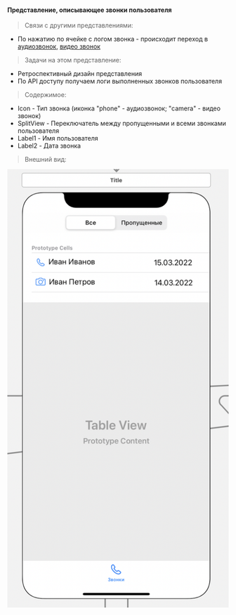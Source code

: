 #### Представление, описывающее звонки пользователя

> Связи с другими представлениями:
* По нажатию по ячейке с логом звонка - происходит переход в [аудиозвонок](audio.md), [видео звонок](video.md)

> Задачи на этом представление:
* Ретроспективный дизайн представления
* По API доступу получаем логи выполненных звонков пользователя

> Содержимое:
* Icon      - Тип звонка (иконка "phone" - аудиозвонок; "camera" - видео звонок)
* SplitView - Переключатель между пропущенными и всеми звонками пользователя
* Label1    - Имя пользователя
* Label2    - Дата звонка

> Внешний вид:  

![Представление поиска пользователя](../../imgs/calls.png)
